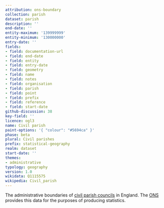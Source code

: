 ```yaml
---
attribution: ons-boundary
collection: parish
dataset: parish
description: ''
end-date: ''
entity-maximum: '139999999'
entity-minimum: '130000000'
entry-date: ''
fields:
- field: documentation-url
- field: end-date
- field: entity
- field: entry-date
- field: geometry
- field: name
- field: notes
- field: organisation
- field: parish
- field: point
- field: prefix
- field: reference
- field: start-date
github-discussion: 38
key-field: ''
licence: ogl3
name: Civil parish
paint-options: '{ "colour": "#5694ca" }'
phase: beta
plural: Civil parishes
prefix: statistical-geography
realm: dataset
start-date: ''
themes:
- administrative
typology: geography
version: 1.0
wikidata: Q1115575
wikipedia: Civil_parish
---
```


The administrative boundaries of [civil parish councils](https://en.wikipedia.org/wiki/Parish_council_(England)) in England.
The [ONS](https://www.ons.gov.uk/methodology/geography/ukgeographies/administrativegeography/england#parishes-and-communities) provides this
data for the purposes of producing statistics.

